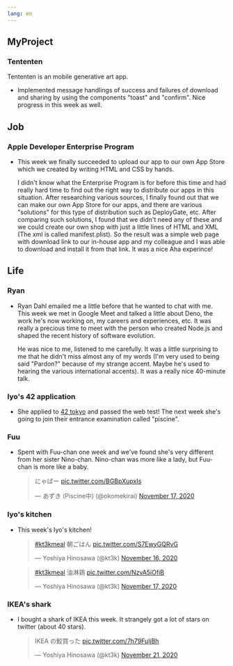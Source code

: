 ```yaml
---
lang: en
---
```


## MyProject

### Tententen

Tententen is an mobile generative art app.

- Implemented message handlings of success and failures of download and sharing by using the components "toast" and "confirm". Nice progress in this week as well.

## Job

### Apple Developer Enterprise Program

- This week we finally succeeded to upload our app to our own App Store which we created by writing HTML and CSS by hands.

  I didn't know what the Enterprise Program is for before this time and had really hard time to find out the right way to distribute our apps in this situation. After researching various sources, I finally found out that we can make our own App Store for our apps, and there are various "solutions" for this type of distribution such as DeployGate, etc. After comparing such solutions, I found that we didn't need any of these and we could create our own shop with just a little lines of HTML and XML (The xml is called manifest.plist). So the result was a simple web page with download link to our in-house app and my colleague and I was able to download and install it from that link. It was a nice Aha experince!

## Life

### Ryan

- Ryan Dahl emailed me a little before that he wanted to chat with me. This week we met in Google Meet and talked a little about Deno, the work he's now working on, my careers and experiences, etc. It was really a precious time to meet with the person who created Node.js and shaped the recent history of software evolution.

  He was nice to me, listened to me carefully. It was a little surprising to me that he didn't miss almost any of my words (I'm very used to being said "Pardon?" because of my strange accent. Maybe he's used to hearing the various international accents). It was a really nice 40-minute talk.

### Iyo's 42 application

- She applied to [42 tokyo](https://42tokyo.jp/) and passed the web test! The next week she's going to join their entrance examination called "piscine".

### Fuu

- Spent with Fuu-chan one week and we've found she's very different from her sister Nino-chan. Nino-chan was more like a lady, but Fuu-chan is more like a baby.

  <blockquote class="twitter-tweet"><p lang="ja" dir="ltr">にゃぱー <a href="https://t.co/BGBpXupxIs">pic.twitter.com/BGBpXupxIs</a></p>&mdash; あずき (Piscine中) (@okomekirai) <a href="https://twitter.com/okomekirai/status/1328582308962701313?ref_src=twsrc%5Etfw">November 17, 2020</a></blockquote> <script async src="https://platform.twitter.com/widgets.js" charset="utf-8"></script>

### Iyo's kitchen

- This week's Iyo's kitchen!

  <blockquote class="twitter-tweet"><p lang="ja" dir="ltr"><a href="https://twitter.com/hashtag/kt3kmeal?src=hash&amp;ref_src=twsrc%5Etfw">#kt3kmeal</a> 朝ごはん <a href="https://t.co/S7EwyGQRvG">pic.twitter.com/S7EwyGQRvG</a></p>&mdash; Yoshiya Hinosawa (@kt3k) <a href="https://twitter.com/kt3k/status/1328484939495481344?ref_src=twsrc%5Etfw">November 16, 2020</a></blockquote> <script async src="https://platform.twitter.com/widgets.js" charset="utf-8"></script>

  <blockquote class="twitter-tweet"><p lang="ja" dir="ltr"><a href="https://twitter.com/hashtag/kt3kmeal?src=hash&amp;ref_src=twsrc%5Etfw">#kt3kmeal</a> 油淋鶏 <a href="https://t.co/NzvA5iOfiB">pic.twitter.com/NzvA5iOfiB</a></p>&mdash; Yoshiya Hinosawa (@kt3k) <a href="https://twitter.com/kt3k/status/1328677250728771585?ref_src=twsrc%5Etfw">November 17, 2020</a></blockquote> <script async src="https://platform.twitter.com/widgets.js" charset="utf-8"></script>

### IKEA's shark

- I bought a shark of IKEA this week. It strangely got a lot of stars on twitter (about 40 stars).

  <blockquote class="twitter-tweet"><p lang="ja" dir="ltr">IKEA の鮫買った <a href="https://t.co/7h79FuljBh">pic.twitter.com/7h79FuljBh</a></p>&mdash; Yoshiya Hinosawa (@kt3k) <a href="https://twitter.com/kt3k/status/1330144206644518913?ref_src=twsrc%5Etfw">November 21, 2020</a></blockquote> <script async src="https://platform.twitter.com/widgets.js" charset="utf-8"></script>

